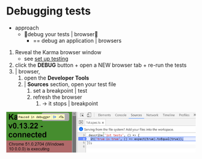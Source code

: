 # Debugging tests

* approach
  * 👀debug your tests | browser👀
    * == debug an application | browsers

1. Reveal the Karma browser window
   * see [set up testing](overview.md#set-up-testing)
2. click the **DEBUG** button + open a NEW browser tab + re-run the tests
3. \| browser, 
   1. open the **Developer Tools**
   2. | **Sources** section, open your test file
      1. set a breakpoint | test
      2. refresh the browser
         1. -> it stops | breakpoint

![](/adev/src/assets/images/guide/testing/karma-1st-spec-debug.png)
